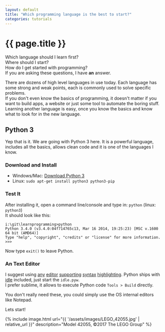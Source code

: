 ```yaml
---
layout: default
title: "Which programming language is the best to start?"
categories: tutorials
---
```


# {{ page.title }}
Which language should I learn first?  
Where should I start?  
How do I get started with programming?  
If you are asking these questions, I have **an** answer.

There are dozens of high level languages in use today. Each language has some strong and weak points, each is commonly used to solve specific problems.  
If you don't even know the basics of programming, it doesn't matter if you want to build apps, a website or just some tool to automate the boring stuff. Learning another language is easy, once you know the basics and know what to look for in the new language.

## Python 3
Yep that is it. We are going with Python 3 here. It is a powerful language, includes all the basics, allows clean code and it is one of the languages I know.

### Download and Install
* Windows/Mac: [Download Python 3](https://www.python.org/downloads/)
* Linux: `sudo apt-get install python3 python3-pip`

### Test It
After installing it, open a command line/console and type in: `python` (linux: `python3`)  
It should look like this:

```
i:\git\learnprogramming>python
Python 3.4.0 (v3.4.0:04f714765c13, Mar 16 2014, 19:25:23) [MSC v.1600 64 bit (AMD64)]
Type "help", "copyright", "credits" or "license" for more information.
>>>
```

Now type `exit()` to leave Python.

### An Text Editor

I suggest using [any](https://www.sublimetext.com/) [editor](https://notepad-plus-plus.org/) [supporting](https://atom.io/) [syntax](https://wiki.gnome.org/Apps/Gedit) [highlighting](http://ninja-ide.org/). Python ships with [idle](https://docs.python.org/3/library/idle.html) included, just start the `idle.pyw`.  
I prefer sublime, it allows to execute Python code `Tools > Build` directly.

You don't really need these, you could simply use the OS internal editors like Notepad.

Lets start!

{% include image.html url="{{ '/assets/images/LEGO_42055.jpg' | relative_url }}" description="Model 42055, ©2017 The LEGO Group" %}

